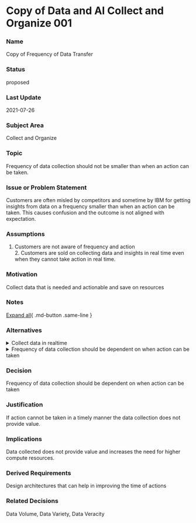 

# Copy of Data and AI Collect and Organize 001

### Name

Copy of Frequency of Data Transfer

### Status

proposed

### Last Update

2021-07-26

### Subject Area

Collect and Organize

### Topic

Frequency of data collection should not be smaller than when an action can be taken. 

### Issue or Problem Statement

Customers are often misled by competitors and sometime by IBM for getting insights from data on a frequency smaller than when an action can be taken.  This causes confusion and the outcome is not aligned with expectation.   

### Assumptions

1. Customers are not aware of frequency and action <div>2. Customers are sold on collecting data and insights in real time even when they cannot take action in real time. </div><div> </div>

### Motivation

Collect data that is needed and actionable and save on resources 

### Notes



[Expand all](#){ .md-button .same-line }

### Alternatives


    

<details markdown=1>
<summary markdown="span">Collect data in realtime </summary>

<table>
    <caption></caption>
    <thead>
        <tr>
            <th></th>
            <th></th>
        </tr>
    </thead>
    <tr>
        <td> <strong>Name</strong> </td>
        <td>Collect data in realtime </td>
    </tr>
    <tr>
        <td> <strong>Description</strong> </td>
        <td>Collect data in realtime. </td>
    </tr>
    <tr>
        <td> <strong>Best Applied</strong> </td>
        <td>In critical situation like monitoring a customers critical health, security threats, crime prevention etc.</td>
    </tr>
    <tr>
        <td> <strong>Contraindications</strong> </td>
        <td>This alternative is not advisable in most situations when an action cannot be taken. For example : In situations like adjuster allocation for insurance companies, supply chain insights</td>
    </tr>
</table>


</details>


    

<details markdown=1>
<summary markdown="span">Frequency of data collection should be dependent on when action can be taken</summary>

<table>
    <caption></caption>
    <thead>
        <tr>
            <th></th>
            <th></th>
        </tr>
    </thead>
    <tr>
        <td> <strong>Name</strong> </td>
        <td>Frequency of data collection should be dependent on when action can be taken</td>
    </tr>
    <tr>
        <td> <strong>Description</strong> </td>
        <td>It may not be practically possible to take action on data collected more frequently. So the frequency of data collected should be determined by when an action can b e tyaken.</td>
    </tr>
    <tr>
        <td> <strong>Best Applied</strong> </td>
        <td>In moist situations. </td>
    </tr>
    <tr>
        <td> <strong>Contraindications</strong> </td>
        <td>In situations that monitor health of an individual</td>
    </tr>
</table>


</details>


    



### Decision

Frequency of data collection should be dependent on when action can be taken

### Justification

If action cannot be taken in a timely manner the data collection does not provide value. 

### Implications

Data collected does not provide value and increases the need for higher compute resources.

### Derived Requirements

Design architectures that can help in improving the time of actions 

### Related Decisions

Data Volume, Data Variety, Data Veracity

